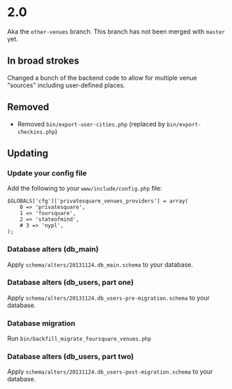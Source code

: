 # 2.0

Aka the `other-venues` branch. This branch has not been merged with `master` yet.

## In broad strokes

Changed a bunch of the backend code to allow for multiple venue "sources"
including user-defined places.

## Removed

* Removed `bin/export-user-cities.php` (replaced by `bin/export-checkins.php`)

## Updating

### Update your config file

Add the following to your `www/include/config.php` file:

	$GLOBALS['cfg']['privatesquare_venues_providers'] = array(
		0 => 'privatesquare',
		1 => 'foursquare',
		2 => 'stateofmind',
		# 3 => 'nypl',
	);

### Database alters (db_main)

Apply `schema/alters/20131124.db_main.schema` to your database.

### Database alters (db_users, part one)

Apply `schema/alters/20131124.db_users-pre-migration.schema` to your database.

### Database migration

Run `bin/backfill_migrate_foursquare_venues.php`

### Database alters (db_users, part two)

Apply `schema/alters/20131124.db_users-post-migration.schema` to your database.
